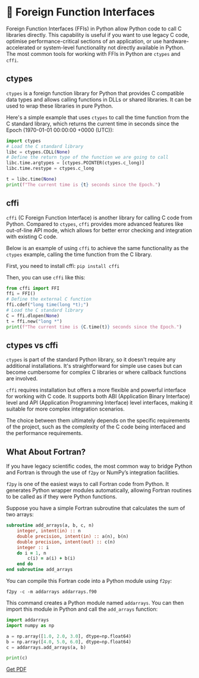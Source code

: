 # 🌉 Foreign Function Interfaces

Foreign Function Interfaces (FFIs) in Python allow Python code to call C libraries directly. This capability is useful if you want to use legacy C code, optimise performance-critical sections of an application, or use hardware-accelerated or system-level functionality not directly available in Python. The most common tools for working with FFIs in Python are `ctypes` and `cffi`.

## ctypes

`ctypes` is a foreign function library for Python that provides C compatible data types and allows calling functions in DLLs or shared libraries. It can be used to wrap these libraries in pure Python.

Here's a simple example that uses `ctypes` to call the time function from the C standard library, which returns the current time in seconds since the Epoch (1970-01-01 00:00:00 +0000 (UTC)):

```python
import ctypes
# Load the C standard library
libc = ctypes.CDLL(None)
# Define the return type of the function we are going to call
libc.time.argtypes = [ctypes.POINTER(ctypes.c_long)]
libc.time.restype = ctypes.c_long

t = libc.time(None)
print(f"The current time is {t} seconds since the Epoch.")
```

## cffi

`cffi` (C Foreign Function Interface) is another library for calling C code from Python. Compared to `ctypes`, `cffi` provides more advanced features like out-of-line API mode, which allows for better error checking and integration with existing C code.

Below is an example of using `cffi` to achieve the same functionality as the `ctypes` example, calling the time function from the C library.

First, you need to install cffi: `pip install cffi`

Then, you can use `cffi` like this:

```python
from cffi import FFI
ffi = FFI()
# Define the external C function
ffi.cdef("long time(long *t);")
# Load the C standard library
C = ffi.dlopen(None)
t = ffi.new("long *")
print(f"The current time is {C.time(t)} seconds since the Epoch.")
```

## ctypes vs cffi

`ctypes` is part of the standard Python library, so it doesn't require any additional installations. It's straightforward for simple use cases but can become cumbersome for complex C libraries or where callback functions are involved.

`cffi` requires installation but offers a more flexible and powerful interface for working with C code. It supports both ABI (Application Binary Interface) level and API (Application Programming Interface) level interfaces, making it suitable for more complex integration scenarios.

The choice between them ultimately depends on the specific requirements of the project, such as the complexity of the C code being interfaced and the performance requirements.

## What About Fortran?

If you have legacy scientific codes, the most common way to bridge Python and Fortran is through the use of `f2py` or NumPy’s integration facilities. 

`f2py` is one of the easiest ways to call Fortran code from Python. It generates Python wrapper modules automatically, allowing Fortran routines to be called as if they were Python functions.

Suppose you have a simple Fortran subroutine that calculates the sum of two arrays:

```fortran
subroutine add_arrays(a, b, c, n)
    integer, intent(in) :: n
    double precision, intent(in) :: a(n), b(n)
    double precision, intent(out) :: c(n)
    integer :: i
    do i = 1, n
        c(i) = a(i) + b(i)
    end do
end subroutine add_arrays
```

You can compile this Fortran code into a Python module using `f2py`:

```shell
f2py -c -m addarrays addarrays.f90
```

This command creates a Python module named `addarrays`. You can then import this module in Python and call the `add_arrays` function:

```python
import addarrays
import numpy as np

a = np.array([1.0, 2.0, 3.0], dtype=np.float64)
b = np.array([4.0, 5.0, 6.0], dtype=np.float64)
c = addarrays.add_arrays(a, b)

print(c)
```



[Get PDF](https://makepythonfaster.gumroad.com/l/get)
